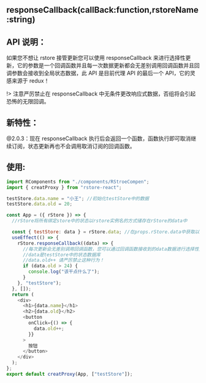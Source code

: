 ## **responseCallback**(callBack:function,rstoreName:string)

## API 说明：

如果您不想让 rstore 接管更新您可以使用 responseCallback 来进行选择性更新，它的参数是一个回调函数并且每一次数据更新都会无差别调用回调函数并且回调参数会接收到全局状态数据，此 API 是目前代理 API 的最后一个 API，它的灵感来源于 redux！

!> 注意严厉禁止在 responseCallback 中无条件更改响应式数据，否组将会引起恐怖的无限回调。

## 新特性：

@2.0.3：现在 responseCallback 执行后会返回一个函数，函数执行即可取消继续订阅，状态更新再也不会调用取消订阅的回调函数。

## 使用:

```javascript
import RComponents from "./components/RStroeCompen";
import { creatProxy } from "rstore-react";

testStore.data.name = "小王"; //初始化testStore中的数据
testStore.data.old = 20;

const App = ({ rStore }) => {
  //rStore将所有绑定store中的状态以rstore实例名的方式储存在rStore的data中

  const { testStore: data } = rStore.data; //在props.rStore.data中获取以testStore命名的状态数据库
  useEffect(() => {
    rStore.responseCallback((data) => {
      //每次更新会无差别调用回调函数，您可以通过回调函数接收到的data数据进行选择性更新。
      //data是testStore中的状态数据库
      //data.old++ 请严厉禁止这种行为！
      if (data.old > 24) {
        console.log("该干点什么了");
      }
    }, "testStore");
  }, []);
  return (
    <div>
      <h1>{data.name}</h1>
      <h2>{data.old}</h2>
      <button
        onClick={() => {
          data.old++;
        }}
      >
        按钮
      </button>
    </div>
  );
};
export default creatProxy(App, ["testStore"]);
```
